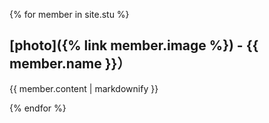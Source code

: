 {% for member in site.stu %}
  <h2> [photo]({% link member.image %}) - {{ member.name }}）</h2>
    <p> {{ member.content | markdownify }}</p>
{% endfor %}
